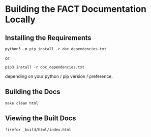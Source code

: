 # Building the FACT Documentation Locally

## Installing the Requirements

```shell script
python3 -m pip install -r doc_dependencies.txt
```

or 

```shell script
pip3 install -r doc_dependencies.txt
```

depending on your python / pip version / preference.


## Building the Docs

```shell script
make clean html
```

## Viewing the Built Docs

```shell script
firefox _build/html/index.html
```
